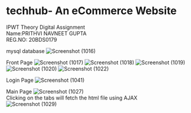 # techhub- An eCommerce Website
IPWT Theory Digital Assignment  
Name:PRITHVI NAVNEET GUPTA  
REG.NO: 20BDS0179  

mysql database
![Screenshot (1016)](https://user-images.githubusercontent.com/76584516/164893663-ce0ba73b-b7ee-4ae2-9ab6-c023cd080424.png)

Front Page
![Screenshot (1017)](https://user-images.githubusercontent.com/76584516/164894790-8e4944eb-6324-4061-8fd2-709916738ec0.png)
![Screenshot (1018)](https://user-images.githubusercontent.com/76584516/164894831-de9ef4bd-60de-4cab-ae9c-10255479d96a.png)
![Screenshot (1019)](https://user-images.githubusercontent.com/76584516/164894850-a40ffd8d-c686-4f55-bcb9-bc933ade86d3.png)
![Screenshot (1020)](https://user-images.githubusercontent.com/76584516/164894859-2200bf13-96cb-44df-8752-7239445647ba.png)
![Screenshot (1022)](https://user-images.githubusercontent.com/76584516/164894870-698bf65b-d783-4be2-91f4-2e1ae2e0f06e.png)

Login Page
![Screenshot (1041)](https://user-images.githubusercontent.com/76584516/164894685-f2f8688a-c792-4ed6-ac24-67585a396d0d.png)  

Main Page
![Screenshot (1027)](https://user-images.githubusercontent.com/76584516/164894912-af46a23c-e14b-4ab9-ac70-3236c3af28d7.png)  
Clicking on the tabs will fetch the html file using AJAX  
![Screenshot (1029)](https://user-images.githubusercontent.com/76584516/164894980-da6d332a-9c51-4397-810c-466ab3202b4d.png)  

